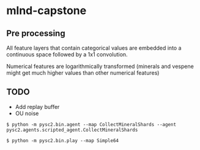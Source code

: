 # mlnd-capstone

## Pre processing
All feature layers that contain categorical values are embedded into a continuous space
followed by a 1x1 convolution.

Numerical features are logarithmically transformed (minerals and vespene might get much higher values than other
numerical features)


## TODO

- Add replay buffer
- OU noise

```shell
$ python -m pysc2.bin.agent --map CollectMineralShards --agent pysc2.agents.scripted_agent.CollectMineralShards
```

```shell
$ python -m pysc2.bin.play --map Simple64
```
